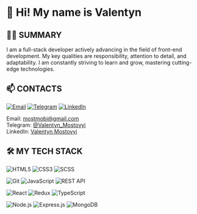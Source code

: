 # 👋 Hi! My name is Valentyn

## 🧑‍💻 SUMMARY

I am a full-stack developer actively advancing in the field of front-end development. My key qualities are responsibility, attention to detail, and adaptability. I am constantly striving to learn and grow, mastering cutting-edge technologies.

## 📫 CONTACTS

[![Email](https://img.shields.io/badge/-Email-D14836?logo=gmail&logoColor=white)](mailto:mostmobi@gmail.com)
[![Telegram](https://img.shields.io/badge/-Telegram-2CA5E0?logo=telegram&logoColor=white)](https://t.me/Valentyn_Mostovyi)
[![LinkedIn](https://img.shields.io/badge/-LinkedIn-0077B5?logo=linkedin&logoColor=white)](https://www.linkedin.com/in/valentyn-mostovyi/)

Email: <mostmobi@gmail.com>  
Telegram: [@Valentyn_Mostovyi](https://t.me/Valentyn_Mostovyi)  
LinkedIn: [Valentyn Mostovyi](https://www.linkedin.com/in/valentyn-mostovyi/)

## 🛠️ MY TECH STACK

![HTML5](https://img.shields.io/badge/-HTML5-E34F26?logo=html5&logoColor=white)
![CSS3](https://img.shields.io/badge/-CSS3-1572B6?logo=css3&logoColor=white)
![SCSS](https://img.shields.io/badge/-SCSS-CC6699?logo=sass&logoColor=white)

![Git](https://img.shields.io/badge/-Git-F05032?logo=git&logoColor=white)
![JavaScript](https://img.shields.io/badge/-JavaScript-F7DF1E?logo=javascript&logoColor=black)
![REST API](https://img.shields.io/badge/-REST%20API-0096FF?logo=api&logoColor=white)

![React](https://img.shields.io/badge/-React-61DAFB?logo=react&logoColor=white)
![Redux](https://img.shields.io/badge/-Redux-764ABC?logo=redux&logoColor=white)
![TypeScript](https://img.shields.io/badge/-TypeScript-3178C6?logo=typescript&logoColor=white)

![Node.js](https://img.shields.io/badge/-Node.js-339933?logo=node.js&logoColor=white)
![Express.js](https://img.shields.io/badge/-Express.js-000000?logo=express&logoColor=white)
![MongoDB](https://img.shields.io/badge/-MongoDB-47A248?logo=mongodb&logoColor=white)

